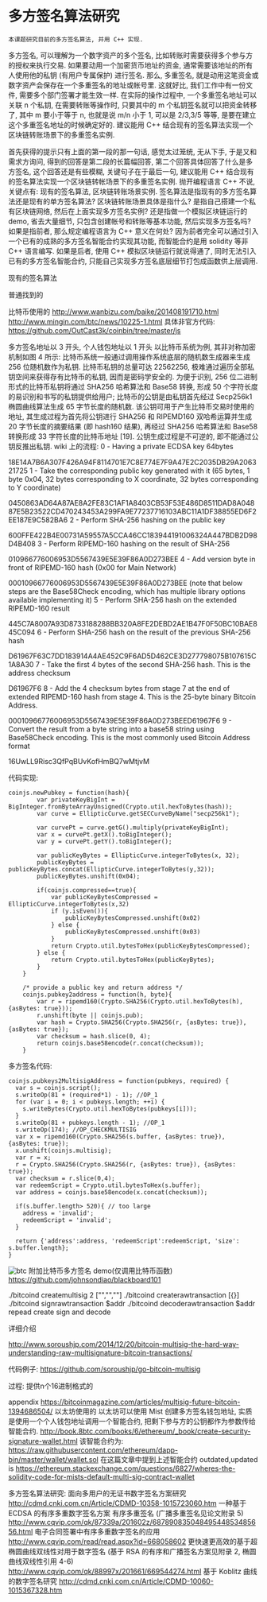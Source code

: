 # 多方签名算法研究

    本课题研究目前的多方签名算法, 并用 C++ 实现.

多方签名, 可以理解为一个数字资产的多个签名, 比如转账时需要获得多个参与方的授权来执行交易. 如果要动用一个加密货币地址的资金, 通常需要该地址的所有人使用他的私钥 (有用户专属保护) 进行签名. 那么, 多重签名, 就是动用这笔资金或数字资产会保存在一个多重签名的地址或帐号里. 这就好比, 我们工作中有一份文件, 需要多个部门签署才能生效一样. 在实际的操作过程中, 一个多重签名地址可以关联 n 个私钥, 在需要转账等操作时, 只要其中的 m 个私钥签名就可以把资金转移了, 其中 m 要小于等于 n, 也就是说 m/n 小于 1, 可以是 2/3,3/5 等等, 是要在建立这个多重签名地址的时候确定好的.
建议能用 C++ 结合现有的签名算法实现一个区块链转账场景下的多重签名实例.

首先获得的提示只有上面的第一段的那一句话, 感觉太过笼统, 无从下手, 于是又和需求方询问, 得到的回答是第二段的长篇幅回答, 第二个回答具体回答了什么是多方签名, 这个回答还是有些模糊, 关键句子在于最后一句, 建议能用 C++ 结合现有的签名算法实现一个区块链转帐场景下的多重签名实例. 抛开编程语言 C++ 不说, 关键点有: 现有的签名算法, 区块链转账场景实例. 签名算法是指现有的多方签名算法还是现有的单方签名算法? 区块链转账场景具体是指什么? 是指自己搭建一个私有区块链网络, 然后在上面实现多方签名实例? 还是指做一个模拟区块链运行的 demo, 省去大量细节, 只包含创建帐号和转账等基本功能, 然后实现多方签名吗? 如果是指前者, 那么规定编程语言为 C++ 意义在何处? 因为前者完全可以通过引入一个已有的成熟的多方签名智能合约实现其功能, 而智能合约是用 solidity 等非 C++ 语言编写. 如果是后者, 使用 C++ 模拟区块链运行就说得通了, 同时无法引入已有的多方签名智能合约, 只能自己实现多方签名底层细节打包成函数供上层调用.

现有的签名算法

普通找到的

比特币使用的
http://www.wanbizu.com/baike/201408191710.html
http://www.mingin.com/btc/news/10225-1.html
具体非官方代码:
https://github.com/OutCast3k/coinbin/tree/master/js


多方签名地址以 3 开头, 个人钱包地址以 1 开头
以比特币系统为例, 其非对称加密机制如图 4 所示: 比特币系统一般通过调用操作系统底层的随机数生成器来生成 256 位随机数作为私钥. 比特币私钥的总量可达 22562256, 极难通过遍历全部私钥空间来获得存有比特币的私钥, 因而是密码学安全的. 为便于识别, 256 位二进制形式的比特币私钥将通过 SHA256 哈希算法和 Base58 转换, 形成 50 个字符长度的易识别和书写的私钥提供给用户; 比特币的公钥是由私钥首先经过 Secp256k1 椭圆曲线算法生成 65 字节长度的随机数. 该公钥可用于产生比特币交易时使用的地址, 其生成过程为首先将公钥进行 SHA256 和 RIPEMD160 双哈希运算并生成 20 字节长度的摘要结果 (即 hash160 结果), 再经过 SHA256 哈希算法和 Base58 转换形成 33 字符长度的比特币地址 [19]. 公钥生成过程是不可逆的, 即不能通过公钥反推出私钥.
wiki 上的流程:
0 - Having a private ECDSA key   64bytes

  18E14A7B6A307F426A94F8114701E7C8E774E7F9A47E2C2035DB29A206321725
1 - Take the corresponding public key generated with it (65 bytes, 1 byte 0x04, 32 bytes corresponding to X coordinate, 32 bytes corresponding to Y coordinate)

   0450863AD64A87AE8A2FE83C1AF1A8403CB53F53E486D8511DAD8A04887E5B23522CD470243453A299FA9E77237716103ABC11A1DF38855ED6F2EE187E9C582BA6
2 - Perform SHA-256 hashing on the public key

   600FFE422B4E00731A59557A5CCA46CC183944191006324A447BDB2D98D4B408
3 - Perform RIPEMD-160 hashing on the result of SHA-256

   010966776006953D5567439E5E39F86A0D273BEE
4 - Add version byte in front of RIPEMD-160 hash (0x00 for Main Network)

   00010966776006953D5567439E5E39F86A0D273BEE
(note that below steps are the Base58Check encoding, which has multiple library options available implementing it)
5 - Perform SHA-256 hash on the extended RIPEMD-160 result

   445C7A8007A93D8733188288BB320A8FE2DEBD2AE1B47F0F50BC10BAE845C094
6 - Perform SHA-256 hash on the result of the previous SHA-256 hash

   D61967F63C7DD183914A4AE452C9F6AD5D462CE3D277798075B107615C1A8A30
7 - Take the first 4 bytes of the second SHA-256 hash. This is the address checksum

   D61967F6
8 - Add the 4 checksum bytes from stage 7 at the end of extended RIPEMD-160 hash from stage 4. This is the 25-byte binary Bitcoin Address.

   00010966776006953D5567439E5E39F86A0D273BEED61967F6
9 - Convert the result from a byte string into a base58 string using Base58Check encoding. This is the most commonly used Bitcoin Address format

   16UwLL9Risc3QfPqBUvKofHmBQ7wMtjvM

代码实现:
```
coinjs.newPubkey = function(hash){
		var privateKeyBigInt = BigInteger.fromByteArrayUnsigned(Crypto.util.hexToBytes(hash));
		var curve = EllipticCurve.getSECCurveByName("secp256k1");

		var curvePt = curve.getG().multiply(privateKeyBigInt);
		var x = curvePt.getX().toBigInteger();
		var y = curvePt.getY().toBigInteger();

		var publicKeyBytes = EllipticCurve.integerToBytes(x, 32);
		publicKeyBytes = publicKeyBytes.concat(EllipticCurve.integerToBytes(y,32));
		publicKeyBytes.unshift(0x04);

		if(coinjs.compressed==true){
			var publicKeyBytesCompressed = EllipticCurve.integerToBytes(x,32)
			if (y.isEven()){
				publicKeyBytesCompressed.unshift(0x02)
			} else {
				publicKeyBytesCompressed.unshift(0x03)
			}
			return Crypto.util.bytesToHex(publicKeyBytesCompressed);
		} else {
			return Crypto.util.bytesToHex(publicKeyBytes);
		}
	}

	/* provide a public key and return address */
	coinjs.pubkey2address = function(h, byte){
		var r = ripemd160(Crypto.SHA256(Crypto.util.hexToBytes(h), {asBytes: true}));
		r.unshift(byte || coinjs.pub);
		var hash = Crypto.SHA256(Crypto.SHA256(r, {asBytes: true}), {asBytes: true});
		var checksum = hash.slice(0, 4);
		return coinjs.base58encode(r.concat(checksum));
	}
```
多方签名代码:
```
coinjs.pubkeys2MultisigAddress = function(pubkeys, required) {
  var s = coinjs.script();
  s.writeOp(81 + (required*1) - 1); //OP_1
  for (var i = 0; i < pubkeys.length; ++i) {
    s.writeBytes(Crypto.util.hexToBytes(pubkeys[i]));
  }
  s.writeOp(81 + pubkeys.length - 1); //OP_1
  s.writeOp(174); //OP_CHECKMULTISIG
  var x = ripemd160(Crypto.SHA256(s.buffer, {asBytes: true}), {asBytes: true});
  x.unshift(coinjs.multisig);
  var r = x;
  r = Crypto.SHA256(Crypto.SHA256(r, {asBytes: true}), {asBytes: true});
  var checksum = r.slice(0,4);
  var redeemScript = Crypto.util.bytesToHex(s.buffer);
  var address = coinjs.base58encode(x.concat(checksum));

  if(s.buffer.length> 520){ // too large
    address = 'invalid';
    redeemScript = 'invalid';
  }

  return {'address':address, 'redeemScript':redeemScript, 'size': s.buffer.length};
}
```
![btc](http://ovt2bylq8.bkt.clouddn.com/44319eb08d66ce4f24f3b93e91372874.png)
附加比特币多方签名 demo(仅调用比特币函数)
https://github.com/johnsondiao/blackboard101

./bitcoind createmultisig 2 ["","",""]
./bitcoind createrawtransaction [{}]
./bitcoind signrawtransaction $addr
./bitcoind decoderawtransaction $addr
repead create sign and decode

详细介绍

http://www.soroushjp.com/2014/12/20/bitcoin-multisig-the-hard-way-understanding-raw-multisignature-bitcoin-transactions/

代码例子:
https://github.com/soroushjp/go-bitcoin-multisig

过程:
提供n个16进制格式的



appendix
https://bitcoinmagazine.com/articles/multisig-future-bitcoin-1394686504/
以太坊使用的
以太坊可以使用 Mist 创建多方签名钱包地址, 实质是使用一个个人钱包地址调用一个智能合约, 把剩下参与方的公钥都作为参数传给智能合约.
http://book.8btc.com/books/6/ethereum/_book/create-security-signature-wallet.html
该智能合约为:
https://raw.githubusercontent.com/ethereum/dapp-bin/master/wallet/wallet.sol
在这篇文章中提到上述智能合约 outdated,updated is
https://ethereum.stackexchange.com/questions/6827/wheres-the-solidity-code-for-mists-default-multi-sig-contract-wallet


多方签名算法研究:
面向多用户的无证书数字签名方案研究
http://cdmd.cnki.com.cn/Article/CDMD-10358-1015723060.htm
一种基于 ECDSA 的有序多重数字签名方案
有序多重签名 (广播多重签名见论文附录 5)
http://www.cqvip.com/qk/87339a/201602z/68789083504849544853485656.html
电子合同签署中有序多重数字签名的应用
http://www.cqvip.com/read/read.aspx?id=668058602
更快速更高效的基于超椭圆曲线双线性对用于数字签名
(基于 RSA 的有序和广播签名方案见附录 2, 椭圆曲线双线性引用 4-6)
http://www.cqvip.com/qk/88997x/201661/669544274.html
基于 Koblitz 曲线的数字签名研究
http://cdmd.cnki.com.cn/Article/CDMD-10060-1015367328.htm
